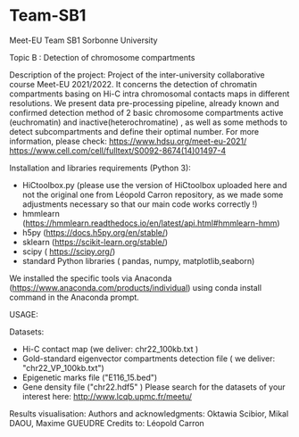 # Team-SB1

Meet-EU Team SB1 Sorbonne University

Topic B : Detection of chromosome compartments

Description of the project: Project of the inter-university collaborative course Meet-EU
2021/2022. It concerns the detection of chromatin compartments basing on Hi-C intra
chromosomal contacts maps in different resolutions. We present data pre-processing
pipeline, already known and confirmed detection method of 2 basic chromosome
compartments active (euchromatin) and inactive(heterochromatine) , as well as some
methods to detect subcompartments and define their optimal number. For more information,
please check:
https://www.hdsu.org/meet-eu-2021/
https://www.cell.com/cell/fulltext/S0092-8674(14)01497-4


Installation and libraries requirements (Python 3):
- HiCtoolbox.py (please use the version of HiCtoolbox uploaded here and not the original
one from Léopold Carron repository, as we made some adjustments necessary so that our
main code works correctly !)
- hmmlearn (https://hmmlearn.readthedocs.io/en/latest/api.html#hmmlearn-hmm)
- h5py (https://docs.h5py.org/en/stable/)
- sklearn (https://scikit-learn.org/stable/)
- scipy ( https://scipy.org/)
- standard Python libraries ( pandas, numpy, matplotlib,seaborn)

We installed the specific tools via Anaconda (https://www.anaconda.com/products/individual)
using conda install command in the Anaconda prompt.

USAGE:

Datasets:
- Hi-C contact map (we deliver: chr22_100kb.txt )
- Gold-standard eigenvector compartments detection file ( we deliver: "chr22_VP_100kb.txt")
- Epigenetic marks file ("E116_15.bed")
- Gene density file ("chr22.hdf5" )
Please search for the datasets of your interest here: http://www.lcqb.upmc.fr/meetu/

Results visualisation:
Authors and acknowledgments:
Oktawia Scibior, Mikal DAOU, Maxime GUEUDRE
Credits to: Léopold Carron
